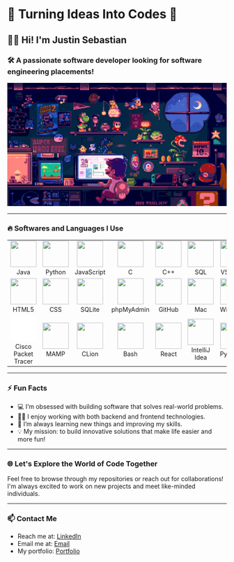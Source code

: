# 🌟 **Turning Ideas Into Codes** 🌟

## 👨‍💻 **Hi! I'm Justin Sebastian**
### 🛠 **A passionate software developer looking for software engineering placements!**
  
![Coding Animation](https://raw.githubusercontent.com/Jseb0/jseb0/refs/heads/main/mario.gif)

---

### 🔥 **Softwares and Languages I Use**

<table align="center">
  <tr>
    <td align="center" width="100">
      <img src="https://skillicons.dev/icons?i=java" width="60" height="60"><br>Java
    </td>
    <td align="center" width="100">
      <img src="https://skillicons.dev/icons?i=python" width="60" height="60"><br>Python
    </td>
    <td align="center" width="100">
      <img src="https://skillicons.dev/icons?i=javascript" width="60" height="60"><br>JavaScript
    </td>
    <td align="center" width="100">
      <img src="https://skillicons.dev/icons?i=c" width="60" height="60"><br>C
    </td>
    <td align="center" width="100">
      <img src="https://skillicons.dev/icons?i=cpp" width="60" height="60"><br>C++
    </td>
    <td align="center" width="100">
      <img src="https://skillicons.dev/icons?i=mysql" width="60" height="60"><br>SQL
    </td>
    <td align="center" width="100">
      <img src="https://skillicons.dev/icons?i=vscode" width="60" height="60"><br>VS Code
    </td>
    <td align="center" width="100">
      <img src="https://skillicons.dev/icons?i=git" width="60" height="60"><br>Git
    </td>
  </tr>
  <tr>
    <td align="center" width="100">
      <img src="https://skillicons.dev/icons?i=html" width="60" height="60"><br>HTML5
    </td>
    <td align="center" width="100">
      <img src="https://skillicons.dev/icons?i=css" width="60" height="60"><br>CSS
    </td>
    <td align="center" width="100">
      <img src="https://skillicons.dev/icons?i=sqlite" width="60" height="60"><br>SQLite
    </td>
    <td align="center" width="100">
      <img src="https://skillicons.dev/icons?i=php" width="60" height="60"><br>phpMyAdmin
    </td>
    <td align="center" width="100">
      <img src="https://skillicons.dev/icons?i=github" width="60" height="60"><br>GitHub
    </td>
    <td align="center" width="100">
      <img src="https://skillicons.dev/icons?i=apple" width="60" height="60"><br>Mac
    </td>
    <td align="center" width="100">
      <img src="https://skillicons.dev/icons?i=windows" width="60" height="60"><br>Windows
    </td>
    <td align="center" width="100">
      <img src="https://skillicons.dev/icons?i=linux" width="60" height="60"><br>Linux
    </td>
  </tr>
  <tr>
    <td align="center" width="100">
      <img src="https://raw.githubusercontent.com/Jseb0/jseb0/refs/heads/main/icons8-cisco-packet-tracer-150.png" width="60" height="60"><br>Cisco Packet Tracer
    </td>
    <td align="center" width="100">
      <img src="https://www.mamp.info/images/icons/mamp-viewer.png" width="60" height="60"><br>MAMP
    </td>
    <td align="center" width="100">
      <img src="https://skillicons.dev/icons?i=clion" width="60" height="60"><br>CLion
    </td>
    <td align="center" width="100">
      <img src="https://skillicons.dev/icons?i=bash" width="60" height="60"><br>Bash
    </td>
    <td align="center" width="100">
      <img src="https://skillicons.dev/icons?i=react" width="60" height="60"><br>React
    </td>
    <td align="center" width="100">
      <img src="https://skillicons.dev/icons?i=idea" width="60" height="60"><br>IntelliJ Idea
    </td>
        <td align="center" width="100">
      <img src="https://skillicons.dev/icons?i=pycharm" width="60" height="60"><br>PyCharm
    </td>
    <td align="center" width="100">
      <img src="https://skillicons.dev/icons?i=raspberrypi" width="60" height="60"><br>Raspberry Pi
    </td>
  </tr>
</table>

---

### ⚡ **Fun Facts**

- 💻 I’m obsessed with building software that solves real-world problems.
- 🧑‍💻 I enjoy working with both backend and frontend technologies.
- 🧠 I’m always learning new things and improving my skills.
- 💡 My mission: to build innovative solutions that make life easier and more fun!

---


### 🌐 **Let's Explore the World of Code Together**  
Feel free to browse through my repositories or reach out for collaborations! I'm always excited to work on new projects and meet like-minded individuals.

---

### 📫 **Contact Me**
- Reach me at: [LinkedIn](https://www.linkedin.com/in/j-seb0/)
- Email me at: [Email](mailto:justin.s.sebastian2004@gmail.com)
- My portfolio: [Portfolio](https://jseb0.github.io/Portfolio/)


